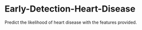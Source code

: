 # Early-Detection-Heart-Disease
Predict the likelihood of heart disease with the features provided.
